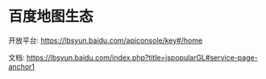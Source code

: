 # 百度地图生态

开放平台: <https://lbsyun.baidu.com/apiconsole/key#/home>

文档: <https://lbsyun.baidu.com/index.php?title=jspopularGL#service-page-anchor1>